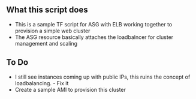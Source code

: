 ## What this script does 
- This is a sample TF script for ASG with ELB working together to provision a simple web cluster 
- The ASG resource basically attaches the loadbalncer for cluster management and scaling


## To Do 
- I still see instances coming up with public IPs, this ruins the concept of loadbalancing. - Fix it 
- Create a sample AMI to provision this cluster 
